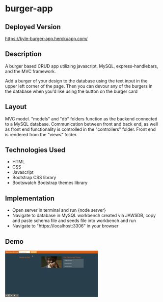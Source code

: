 # burger-app

## Deployed Version

https://kyle-burger-app.herokuapp.com/

## Description

A burger based CRUD app utilizing javascript, MySQL, express-handlebars, and the MVC framework.

Add a burger of your design to the database using the text input in the upper left corner of the page. Then you can devour any of the
burgers in the database when you'd like using the button on the burger card

## Layout

MVC model. "models" and "db" folders function as the backend connected to a MySQL database. Communication between front and back end, as well as front end functionality is controlled in the "controllers" folder. Front end is rendered from the "views" folder.

## Technologies Used

- HTML
- CSS
- Javascript
- Bootstrap CSS library
- Bootswatch Bootstrap themes library

## Implementation

- Open server in terminal and run {node server}
- Navigate to database in MySQL workbench created via JAWSDB, copy and paste schema file and seeds file into workbench and run
- Navigate to "https://localhost:3306" in your browser

## Demo

<img src="./public/assets/img/burgerApp.gif"/>